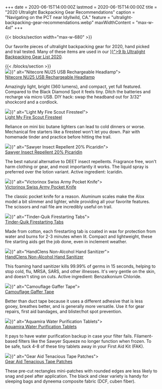 +++
date = 2020-06-15T14:00:00Z
lastmod = 2020-06-15T14:00:00Z
title = "2020 Ultralight Backpacking Gear Recommendations"
caption = "Navigating on the PCT near Idyllwild, CA."
feature = "ultralight-backpacking-gear-recommendations.webp"
maxWidthContent = "max-w-4xl"
+++

{{< blocks/section width="max-w-680" >}}
<p class="lead">Our favorite pieces of ultralight backpacking gear for 2020, hand picked and trail tested. Many of these items are used in our <a class="link" href="{{< relref "ultralight-backpacking-gear-list" >}}">9 lb Ultralight Backpacking Gear List 2020</a>.</p>
{{< /blocks/section >}}

<div class="flex flex-wrap justify-between">
  <div class="card">
    <img src="{{< cdn-url "gear-recommendations/nitecore-nu25-rechargeable-headlamp.jpg" >}}" alt="Nitecore NU25 USB Rechargeable Headlamp">
    <div class="px-6 py-4">
      <div class="text-xl">
        <a id="nitecore-nu25-headlamp_card" class="link stretched-link" rel="nofollow" target="_blank" href="https://www.amazon.com/dp/B0785TM5SX/?tag=ltrl-20">Nitecore NU25 USB Rechargeable Headlamp</a>
      </div>
      <p class="text-gray-700 text-base mt-2">Amazingly light, bright (360 lumens), and compact, yet full featured. Compared to the Black Diamond Spot it feels tiny. Ditch the batteries and recharge via micro USB. DIY hack: swap the headband out for 3/32" shockcord and a cordlock.</p>
    </div>
  </div>

  <div class="card">
    <img src="{{< cdn-url "gear-recommendations/light-my-fire-scout-firesteel.jpg" >}}" alt="Light My Fire Scout Firesteel">
    <div class="px-6 py-4">
      <div class="text-xl">
        <a id="light-my-fire-swedish-firesteel-2-scout_card" class="link stretched-link" rel="nofollow" target="_blank" href="https://www.amazon.com/dp/B00440VJMU/?tag=ltrl-20">Light My Fire Scout Firesteel</a>
      </div>
      <p class="text-gray-700 text-base mt-2">Reliance on mini bic butane lighters can lead to cold dinners or worse. Mechanical fire starters like a firesteel won't let you down. Pair with homemade tinder and practice before hitting the trail.</p>
    </div>
  </div>

  <div class="card">
    <img src="{{< cdn-url "gear-recommendations/sawyer-insect-repellent-picaridin.jpg" >}}" alt="Sawyer Insect Repellent 20% Picaridin">
    <div class="px-6 py-4">
      <div class="text-xl">
        <a id="sawyer-picaridin-insect-repellent_card" class="link stretched-link" rel="nofollow" target="_blank" href="https://www.amazon.com/dp/B002CMOM3U/?tag=ltrl-20">Sawyer Insect Repellent 20% Picaridin</a>
      </div>
      <p class="text-gray-700 text-base mt-2">The best natural alternative to DEET insect repellents. Fragrance free, won't harm clothing or gear, and most importantly it works. The liquid spray is preferred over the lotion variant. Active ingredient: Icaridin.</p>
    </div>
  </div>

  <div class="card">
    <img src="{{< cdn-url "gear-recommendations/victorinox-swiss-army-pocket-knife.jpg" >}}" alt="Victorinox Swiss Army Pocket Knife">
    <div class="px-6 py-4">
      <div class="text-xl">
        <a id="victorinox-swiss-army-classic-pocket-knife_card" class="link stretched-link" rel="nofollow" target="_blank" href="https://www.amazon.com/dp/B0014YK236/?tag=ltrl-20">Victorinox Swiss Army Pocket Knife</a>
      </div>
      <p class="text-gray-700 text-base mt-2">The classic pocket knife for a reason. Aluminum scales make the Alox model a bit slimmer and lighter, while providing all your favorite features. The scissors and nail file are incredibly useful on trail.</p>
    </div>
  </div>

  <div class="card">
    <img src="{{< cdn-url "gear-recommendations/tinder-quik-firestarting-tabs.jpg" >}}" alt="Tinder-Quik Firestarting Tabs">
    <div class="px-6 py-4">
      <div class="text-xl">
        <a id="four-seasons-survival-tinder-quik-fire-tab_card" class="link stretched-link" rel="nofollow" target="_blank" href="https://www.amazon.com/dp/B00US31V20/?tag=ltrl-20">Tinder-Quik Firestarting Tabs</a>
      </div>
      <p class="text-gray-700 text-base mt-2">Made from cotton, each firestarting tab is coated in wax for protection from water and burns for 2-3 minutes when lit. Compact and lightweight, these fire starting aids get the job done, even in inclement weather.</p>
    </div>
  </div>

  <div class="card">
    <img src="{{< cdn-url "gear-recommendations/handclens-non-alcohol-hand-sanitizer.jpg" >}}" alt="HandClens Non-Alcohol Hand Sanitizer">
    <div class="px-6 py-4">
      <div class="text-xl">
        <a id="handclens-non-alcohol-hand-sanitizer_card" class="link stretched-link" rel="nofollow" target="_blank" href="https://www.amazon.com/dp/B002MDHMMW/?tag=ltrl-20">HandClens Non-Alcohol Hand Sanitizer</a>
      </div>
      <p class="text-gray-700 text-base mt-2">This foaming hand sanitizer kills 99.99% of germs in 15 seconds, helping to stop cold, flu, MRSA, SARS, and other illnesses. It's very gentle on the skin, and doesn't sting on cuts. Active ingredient: Benzalkonium Chloride.</p>
    </div>
  </div>

  <div class="card">
    <img src="{{< cdn-url "gear-recommendations/camouflage-gaffer-tape.jpg" >}}" alt="Camouflage Gaffer Tape">
    <div class="px-6 py-4">
      <div class="text-xl">
        <a id="gaffer-power-gaffer-tape_card" class="link stretched-link" rel="nofollow" target="_blank" href="https://www.amazon.com/dp/B06ZZ6LL74/?tag=ltrl-20">Camouflage Gaffer Tape</a>
      </div>
      <p class="text-gray-700 text-base mt-2">Better than duct tape because it uses a different adhesive that is less gooey, breathes better, and is generally more versatile. Use it for gear repairs, first aid bandages, and blister/hot spot prevention.</p>
    </div>
  </div>

  <div class="card">
    <img src="{{< cdn-url "gear-recommendations/aquamira-water-purification-tablets.jpg" >}}" alt="Aquamira Water Purification Tablets">
    <div class="px-6 py-4">
      <div class="text-xl">
        <a id="aquamira-water-purification-tablets_card" class="link stretched-link" rel="nofollow" target="_blank" href="https://www.amazon.com/dp/B0016A8ODI/?tag=ltrl-20">Aquamira Water Purification Tablets</a>
      </div>
      <p class="text-gray-700 text-base mt-2">It pays to have water purification backup in case your filter fails. Filament-based filters like the Sawyer Squeeze no longer function when frozen. To be safe, tuck 4-8 of these tiny tablets away in your First Aid Kit (FAK).</p>
    </div>
  </div>

  <div class="card">
    <img src="{{< cdn-url "gear-recommendations/gear-aid-tenacious-tape-patches.jpg" >}}" alt="Gear Aid Tenacious Tape Patches">
    <div class="px-6 py-4">
      <div class="text-xl">
        <a id="gear-aid-tenacious-tape-mini-patches_card" class="link stretched-link" rel="nofollow" target="_blank" href="https://www.amazon.com/dp/B00UTK466U/?tag=ltrl-20">Gear Aid Tenacious Tape Patches</a>
      </div>
      <p class="text-gray-700 text-base mt-2">These pre-cut rectangles mini-patches with rounded edges are less likely to snag and peel after application. The black and clear variety is handy for sleeping bags and dyneema composite fabric (DCF, cuben fiber).</p>
    </div>
  </div>
</div>
